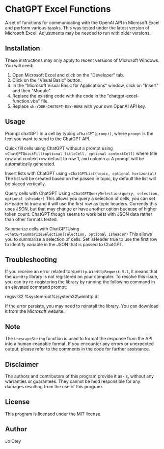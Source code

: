 # ChatGPT Excel Functions

A set of functions for communicating with the OpenAI API in Microsoft Excel and perform various taasks. This was tested under the latest version of Microsoft Excel. Adjustments may be needed to run with older versions.

## Installation

These instructions may only apply to recent versions of Microsoft Windows. You will need:

1. Open Microsoft Excel and click on the "Developer" tab.
2. Click on the "Visual Basic" button.
3. In the "Microsoft Visual Basic for Applications" window, click on "Insert" and then "Module".
4. Replace the existing code with the code in the "chatgpt-excel-function.vba" file.
5. Replace `sk-YOUR-CHATGPT-KEY-HERE` with your own OpenAI API key.

## Usage

Prompt chatGPT in a cell by typing `=ChatGPT(prompt)`, where `prompt` is the text you want to send to the ChatGPT API.

Quick fill cells using ChatGPT without a prompt using `=ChatGPTQuickFill(optional titleCell, optional contextCell)` where title row and context row default to row 1, and column a.  A prompt will be automatically generated.

Insert lists with ChatGPT using `=ChatGPTList(topic, optional horizontal)` The list will be created based on the passed in topic, by default the list will be placed vertically.  

Query cells with ChatGPT Using `=ChatGPTQuerySelection(query, selection, optional isheader)` This allows you query a selection of cells, you can set isHeader to true and it will use the first row as topic headers.  Currently this uses JSON, but that may change or have another option because of higher token count.  ChatGPT though seems to work best with JSON data rather than other formats tested. 

Summarize cells with ChatGPTUsing `=ChatGPTSummarizeSelection(selection, optional isheader)` This allows you to summarize a selection of cells.  Set isHeader true to use the first row to identify variable in the JSON that is passed to ChatGPT.

## Troubleshooting

If you receive an error related to `WinHttp.WinHttpRequest.5.1`, it means that the `WinHttp` library is not registered on your computer. To resolve this issue, you can try re-registering the library by running the following command in an elevated command prompt:

regsvr32 %systemroot%\system32\winhttp.dll

If the error persists, you may need to reinstall the library. You can download it from the Microsoft website.

## Note
The `UnescapeString` function is used to format the response from the API into a human-readable format. If you encounter any errors or unexpected output, please refer to the comments in the code for further assistance.

## Disclaimer
The authors and contributors of this program provide it as-is, without any warranties or guarantees. They cannot be held responsible for any damages resulting from the use of this program.

## License
This program is licensed under the MIT license.

## Author
Jo Otey
